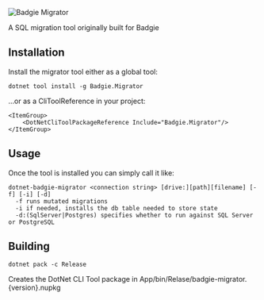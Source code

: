 ![Badgie Migrator](https://i.imgur.com/4pMMXly.png)

A SQL migration tool originally built for Badgie

## Installation
Install the migrator tool either as a global tool:

```
dotnet tool install -g Badgie.Migrator
```

...or as a CliToolReference in your project:

```
<ItemGroup>
    <DotNetCliToolPackageReference Include="Badgie.Migrator"/>
</ItemGroup>
```

## Usage
Once the tool is installed you can simply call it like:

```
dotnet-badgie-migrator <connection string> [drive:][path][filename] [-f] [-i] [-d]
  -f runs mutated migrations
  -i if needed, installs the db table needed to store state
  -d:(SqlServer|Postgres) specifies whether to run against SQL Server or PostgreSQL
```

## Building

```
dotnet pack -c Release
```

Creates the DotNet CLI Tool package in App/bin/Relase/badgie-migrator.{version}.nupkg
